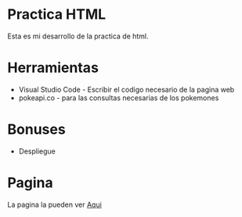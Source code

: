 # Practica HTML
Esta es mi desarrollo de la practica de html.

# Herramientas
* Visual Studio Code - Escribir el codigo necesario de la pagina web
* pokeapi.co - para las consultas necesarias de los pokemones


# Bonuses
* Despliegue

# Pagina
La pagina la pueden ver [Aqui](practica-js.epizy.com/index.html)